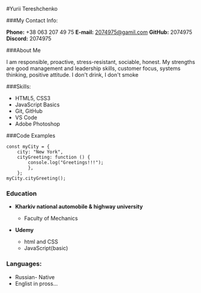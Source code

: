#Yurii Tereshchenko

###My Contact Info:

**Phone:** +38 063 207 49 75
**E-mail:** 2074975@gamil.com
**GitHub:** 2074975
**Discord:** 2074975

###About Me

I am responsible, proactive, stress-resistant, sociable, honest. My strengths are good management and leadership skills, customer focus, systems thinking, positive attitude. I don't drink, I don't smoke

###Skills:

- HTML5, CSS3
- JavaScript Basics
- Git, GitHub
- VS Code
- Adobe Photoshop

###Code Examples

```
const myCity = {
    city: "New York",
    cityGreeting: function () {
        console.log("Greetings!!!");
        },
    };
myCity.cityGreeting();
```

### Education

- **Kharkiv national automobile & highway university**

  - Faculty of Mechanics

- **Udemy**
  - html and CSS
  - JavaScript(basic)

### Languages:

- Russian- Native
- Englist in pross...
